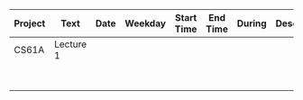 | Project | Text      | Date | Weekday | Start Time | End Time | During | Description |
| :------ | --------- | ---- | ------- | ---------- | -------- | ------ | ----------- |
| CS61A   | Lecture 1 |      |         |            |          |        |             |
|         |           |      |         |            |          |        |             |
|         |           |      |         |            |          |        |             |
|         |           |      |         |            |          |        |             |
|         |           |      |         |            |          |        |             |
|         |           |      |         |            |          |        |             |
|         |           |      |         |            |          |        |             |
|         |           |      |         |            |          |        |             |
|         |           |      |         |            |          |        |             |

